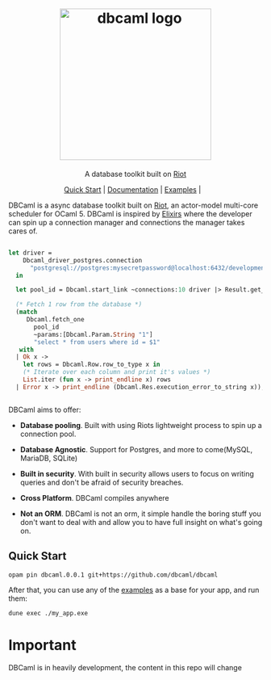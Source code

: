<h1 align="center">
  <img alt="dbcaml logo" src="https://raw.githubusercontent.com/dbcaml/dbcaml/main/images/logo.png" width="300"/>
</h1>

<p align="center">
  A database toolkit built on <a href="https://github.com/riot-ml/riot">Riot</a>
</p>

<p align="center">
  <a href="#quick-start">Quick Start</a> |
  <a href="https://dbca.ml">Documentation</a> |
  <a href="https://github.com/dbcaml/dbcaml/tree/main/examples">Examples</a> |
  &nbsp;&nbsp;
</p>


DBCaml is a async database toolkit built on <a href="https://github.com/riot-ml/riot">Riot</a>, an actor-model multi-core scheduler for OCaml 5. DBCaml is inspired by [Elixirs](https://github.com/elixir-ecto/ecto) where the developer can spin up a connection manager and connections the manager takes cares of. 

```ocaml

let driver =
    Dbcaml_driver_postgres.connection
      "postgresql://postgres:mysecretpassword@localhost:6432/development"
  in

  let pool_id = Dbcaml.start_link ~connections:10 driver |> Result.get_ok in

  (* Fetch 1 row from the database *)
  (match
     Dbcaml.fetch_one
       pool_id
       ~params:[Dbcaml.Param.String "1"]
       "select * from users where id = $1"
   with
  | Ok x ->
    let rows = Dbcaml.Row.row_to_type x in
    (* Iterate over each column and print it's values *)
    List.iter (fun x -> print_endline x) rows
  | Error x -> print_endline (Dbcaml.Res.execution_error_to_string x));



```
DBCaml aims to offer:

* **Database pooling**. Built with using Riots lightweight process to spin up a connection pool.

* **Database Agnostic**. Support for Postgres, and more to come(MySQL, MariaDB, SQLite)

* **Built in security**. With built in security allows users to focus on writing queries and don't be afraid of security breaches.

* **Cross Platform**. DBCaml compiles anywhere

* **Not an ORM**. DBCaml is not an orm, it simple handle the boring stuff you don't want to deal with and allow you to have full insight on what's going on.

## Quick Start

```
opam pin dbcaml.0.0.1 git+https://github.com/dbcaml/dbcaml
```

After that, you can use any of the [examples](./examples) as a base for your app, and run them:

```
dune exec ./my_app.exe
```
# Important
DBCaml is in heavily development, the content in this repo will change
